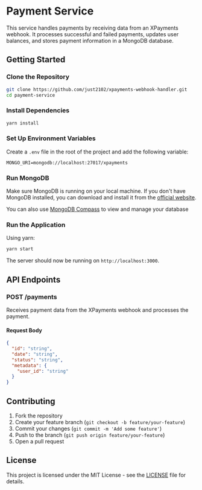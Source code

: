 # Payment Service

This service handles payments by receiving data from an XPayments webhook. It processes successful and failed payments, updates user balances, and stores payment information in a MongoDB database.

## Getting Started

### Clone the Repository

```sh
git clone https://github.com/just2102/xpayments-webhook-handler.git
cd payment-service
```

### Install Dependencies

```sh
yarn install
```

### Set Up Environment Variables

Create a `.env` file in the root of the project and add the following variable:

```env
MONGO_URI=mongodb://localhost:27017/xpayments
```

### Run MongoDB

Make sure MongoDB is running on your local machine. If you don't have MongoDB installed, you can download and install it from the [official website](https://www.mongodb.com/try/download/community).

You can also use [MongoDB Compass](https://www.mongodb.com/docs/compass/current/install/) to view and manage your database

### Run the Application

Using yarn:

```sh
yarn start
```

The server should now be running on `http://localhost:3000`.

## API Endpoints

### POST /payments

Receives payment data from the XPayments webhook and processes the payment.

#### Request Body

```json
{
  "id": "string",
  "date": "string",
  "status": "string",
  "metadata": {
    "user_id": "string"
  }
}
```

## Contributing

1. Fork the repository
2. Create your feature branch (`git checkout -b feature/your-feature`)
3. Commit your changes (`git commit -m 'Add some feature'`)
4. Push to the branch (`git push origin feature/your-feature`)
5. Open a pull request

## License

This project is licensed under the MIT License - see the [LICENSE](LICENSE) file for details.
